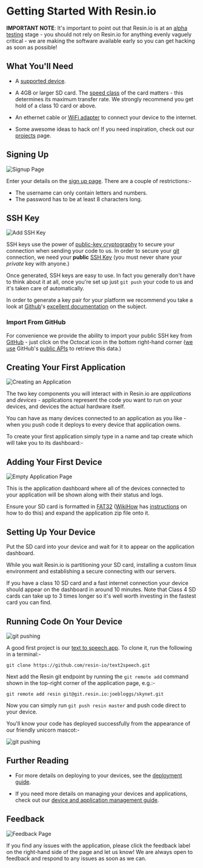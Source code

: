 # Getting Started With Resin.io

__IMPORTANT NOTE__: It's important to point out that Resin.io is at an
[alpha testing][alpha] stage - you should not rely on Resin.io for anything
evenly vaguely critical - we are making the software available early so you can
get hacking as soon as possible!

## What You'll Need

* A [supported device][supported].

* A 4GB or larger SD card. The [speed class][speed_class] of the card matters -
  this determines its maximum transfer rate. We strongly recommend you get hold
  of a class 10 card or above.

* An ethernet cable or [WiFi adapter][wifi] to connect your device to the
  internet.

* Some awesome ideas to hack on! If you need inspiration, check out our
  [projects][projects] page.

## Signing Up

![Signup Page](/img/screenshots/signup.png)

Enter your details on the [sign up page][signup]. There are a couple of
restrictions:-

* The username can only contain letters and numbers.
* The password has to be at least 8 characters long.

## SSH Key

![Add SSH Key](/img/screenshots/add_ssh_key.png)

SSH keys use the power of [public-key cryptography][pub_key_crypto] to secure
your connection when sending your code to us. In order to secure your [git][git]
connection, we need your __public__ [SSH Key][ssh_key] (you must never share
your *private* key with anyone.)

Once generated, SSH keys are easy to use. In fact you generally don't have to
think about it at all, once you're set up just `git push` your code to us and
it's taken care of automatically.

In order to generate a key pair for your platform we recommend you take a look
at [Github][github]'s [excellent documentation][github_ssh] on the subject.

### Import From GitHub

For convenience we provide the ability to import your public SSH key from
[GitHub][github] - just click on the Octocat icon in the bottom right-hand
corner ([we use][github_ssh_blogpost] GitHub's [public APIs][github_apis] to
retrieve this data.)

## Creating Your First Application

![Creating an Application](/img/screenshots/applications_empty.png)

The two key components you will interact with in Resin.io are *applications* and
*devices* - applications represent the code you want to run on your devices, and
devices the actual hardware itself.

You can have as many devices connected to an application as you like - when you
push code it deploys to every device that application owns.

To create your first application simply type in a name and tap create which will
take you to its dashboard:-

## Adding Your First Device

![Empty Application Page](/img/screenshots/application_empty.png)

This is the application dashboard where all of the devices connected to your
application will be shown along with their status and logs.

Ensure your SD card is formatted in [FAT32][fat32] ([WikiHow][wikihow] has
[instructions][wikihow_format] on how to do this) and expand the application
zip file onto it.

## Setting Up Your Device

Put the SD card into your device and wait for it to appear on the application
dashboard.

While you wait Resin.io is partitioning your SD card, installing a custom linux
environment and establishing a secure connecting with our servers.

If you have a class 10 SD card and a fast internet connection your device should
appear on the dashboard in around 10 minutes. Note that Class 4 SD cards can
take up to 3 times longer so it's well worth investing in the fastest card you
can find.

## Running Code On Your Device

![git pushing](/img/screenshots/git_pushing.png)

A good first project is our [text to speech app][example_app]. To clone it, run
the following in a terminal:-

```
git clone https://github.com/resin-io/text2speech.git
```

Next add the Resin git endpoint by running the `git remote add` command shown in
the top-right corner of the application page, e.g.:-

```
git remote add resin git@git.resin.io:joebloggs/skynet.git
```

Now you can simply run `git push resin master` and push code direct to your
device.

You'll know your code has deployed successfully from the appearance of our
friendly unicorn mascot:-

![git pushing](/img/screenshots/git_pushed.png)

## Further Reading

* For more details on deploying to your devices, see the [deployment guide][deploy].

* If you need more details on managing your devices and applications, check out
  our [device and application management guide][managing_devices_apps].

## Feedback

![Feedback Page](/img/screenshots/feedback.png)

If you find any issues with the application, please click the feedback label on
the right-hand side of the page and let us know! We are always open to feedback
and respond to any issues as soon as we can.

[deploy]:/pages/deployment.md
[projects]:/pages/projects.md
[managing_devices_apps]:/pages/managingDevicesApps.md
[wifi]:/pages/wifi.md
[supported]:/pages/devices.md

[alpha]:http://en.wikipedia.org/wiki/Alpha_software#Alpha
[speed_class]:http://en.wikipedia.org/wiki/Sd_card#Speed_class_rating
[signup]:http://alpha.resin.io/signup
[git]:http://git-scm.com/
[ssh_key]:http://en.wikipedia.org/wiki/Secure_Shell
[pub_key_crypto]:http://en.wikipedia.org/wiki/Public-key_cryptography
[github]:http://github.com/
[github_apis]:https://developer.github.com/v3/
[github_ssh]:https://help.github.com/articles/generating-ssh-keys
[github_ssh_blogpost]:http://resin.io/blog/email-github-public-ssh-key/
[login]:http://alpha.resin.io/login
[wikihow_format]:http://www.wikihow.com/Format-an-SD-Card
[wikihow]:http://www.wikihow.com/Main-Page
[fat32]:http://en.wikipedia.org/wiki/Fat32#FAT32
[example_app]:https://github.com/resin-io/text2speech

